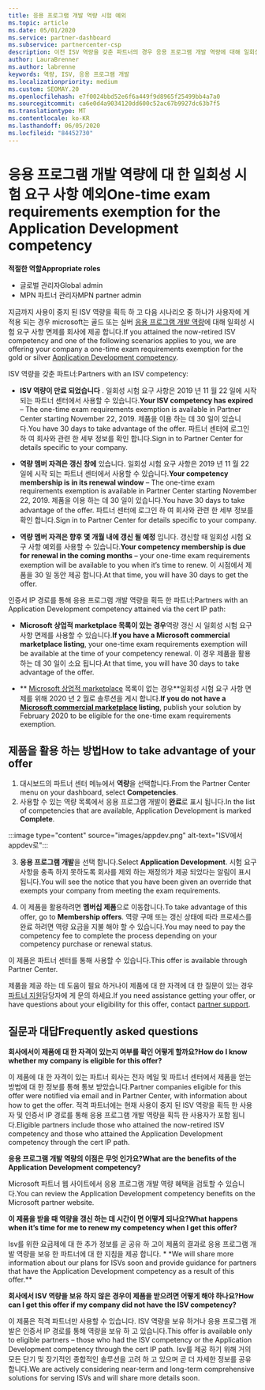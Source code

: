 ```yaml
---
title: 응용 프로그램 개발 역량 시험 예외
ms.topic: article
ms.date: 05/01/2020
ms.service: partner-dashboard
ms.subservice: partnercenter-csp
description: 이전 ISV 역량을 갖춘 파트너의 경우 응용 프로그램 개발 역량에 대해 일회성 시험 요구 사항 예외를 얻는 방법을 알아보세요.
author: LauraBrenner
ms.author: labrenne
keywords: 역량, ISV, 응용 프로그램 개발
ms.localizationpriority: medium
ms.custom: SEOMAY.20
ms.openlocfilehash: e7f0024bbd52e6f6a449f9d8965f25499bb4a7a0
ms.sourcegitcommit: ca6e0d4a9034120dd600c52ac67b9927dc63b7f5
ms.translationtype: MT
ms.contentlocale: ko-KR
ms.lasthandoff: 06/05/2020
ms.locfileid: "84452730"
---
```

# <a name="one-time-exam-requirements-exemption-for-the-application-development-competency"></a><span data-ttu-id="e318b-104">응용 프로그램 개발 역량에 대 한 일회성 시험 요구 사항 예외</span><span class="sxs-lookup"><span data-stu-id="e318b-104">One-time exam requirements exemption for the Application Development competency</span></span>

<span data-ttu-id="e318b-105">**적절한 역할**</span><span class="sxs-lookup"><span data-stu-id="e318b-105">**Appropriate roles**</span></span>

- <span data-ttu-id="e318b-106">글로벌 관리자</span><span class="sxs-lookup"><span data-stu-id="e318b-106">Global admin</span></span>
- <span data-ttu-id="e318b-107">MPN 파트너 관리자</span><span class="sxs-lookup"><span data-stu-id="e318b-107">MPN partner admin</span></span>

<span data-ttu-id="e318b-108">지금까지 사용이 중지 된 ISV 역량을 획득 하 고 다음 시나리오 중 하나가 사용자에 게 적용 되는 경우 microsoft는 골드 또는 실버 [응용 프로그램 개발 역량](https://partner.microsoft.com/membership/application-development-competency)에 대해 일회성 시험 요구 사항 면제를 회사에 제공 합니다.</span><span class="sxs-lookup"><span data-stu-id="e318b-108">If you attained the now-retired ISV competency and one of the following scenarios applies to you, we are offering your company a one-time exam requirements exemption for the gold or silver [Application Development competency](https://partner.microsoft.com/membership/application-development-competency).</span></span> 

<span data-ttu-id="e318b-109">ISV 역량을 갖춘 파트너:</span><span class="sxs-lookup"><span data-stu-id="e318b-109">Partners with an ISV competency:</span></span>

- <span data-ttu-id="e318b-110">**ISV 역량이 만료 되었습니다** . 일회성 시험 요구 사항은 2019 년 11 월 22 일에 시작 되는 파트너 센터에서 사용할 수 있습니다.</span><span class="sxs-lookup"><span data-stu-id="e318b-110">**Your ISV competency has expired** – The one-time exam requirements exemption is available in Partner Center starting November 22, 2019.</span></span> <span data-ttu-id="e318b-111">제품을 이용 하는 데 30 일이 있습니다.</span><span class="sxs-lookup"><span data-stu-id="e318b-111">You have 30 days to take advantage of the offer.</span></span> <span data-ttu-id="e318b-112">파트너 센터에 로그인 하 여 회사와 관련 한 세부 정보를 확인 합니다.</span><span class="sxs-lookup"><span data-stu-id="e318b-112">Sign in to Partner Center for details specific to your company.</span></span>

- <span data-ttu-id="e318b-113">**역량 멤버 자격은 갱신 창에** 있습니다. 일회성 시험 요구 사항은 2019 년 11 월 22 일에 시작 되는 파트너 센터에서 사용할 수 있습니다.</span><span class="sxs-lookup"><span data-stu-id="e318b-113">**Your competency membership is in its renewal window** – The one-time exam requirements exemption is available in Partner Center starting November 22, 2019.</span></span> <span data-ttu-id="e318b-114">제품을 이용 하는 데 30 일이 있습니다.</span><span class="sxs-lookup"><span data-stu-id="e318b-114">You have 30 days to take advantage of the offer.</span></span> <span data-ttu-id="e318b-115">파트너 센터에 로그인 하 여 회사와 관련 한 세부 정보를 확인 합니다.</span><span class="sxs-lookup"><span data-stu-id="e318b-115">Sign in to Partner Center for details specific to your company.</span></span>

- <span data-ttu-id="e318b-116">**역량 멤버 자격은 향후 몇 개월 내에 갱신 될 예정** 입니다. 갱신할 때 일회성 시험 요구 사항 예외를 사용할 수 있습니다.</span><span class="sxs-lookup"><span data-stu-id="e318b-116">**Your competency membership is due for renewal in the coming months** – your one-time exam requirements exemption will be available to you when it’s time to renew.</span></span> <span data-ttu-id="e318b-117">이 시점에서 제품을 30 일 동안 제공 합니다.</span><span class="sxs-lookup"><span data-stu-id="e318b-117">At that time, you will have 30 days to get the offer.</span></span>

<span data-ttu-id="e318b-118">인증서 IP 경로를 통해 응용 프로그램 개발 역량을 획득 한 파트너:</span><span class="sxs-lookup"><span data-stu-id="e318b-118">Partners with an Application Development competency attained via the cert IP path:</span></span>

- <span data-ttu-id="e318b-119">**Microsoft 상업적 marketplace 목록이 있는 경우**역량 갱신 시 일회성 시험 요구 사항 면제를 사용할 수 있습니다.</span><span class="sxs-lookup"><span data-stu-id="e318b-119">**If you have a Microsoft commercial marketplace listing**, your one-time exam requirements exemption will be available at the time of your competency renewal.</span></span> <span data-ttu-id="e318b-120">이 경우 제품을 활용 하는 데 30 일이 소요 됩니다.</span><span class="sxs-lookup"><span data-stu-id="e318b-120">At that time, you will have 30 days to take advantage of the offer.</span></span>

- <span data-ttu-id="e318b-121">\*\* [Microsoft 상업적 marketplace](https://azure.microsoft.com/overview/commercial-marketplace/) 목록이 없는 경우\*\*일회성 시험 요구 사항 면제를 위해 2020 년 2 월로 솔루션을 게시 합니다.</span><span class="sxs-lookup"><span data-stu-id="e318b-121">**If you do not have a [Microsoft commercial marketplace](https://azure.microsoft.com/overview/commercial-marketplace/) listing**, publish your solution by February 2020 to be eligible for the one-time exam requirements exemption.</span></span>

## <a name="how-to-take-advantage-of-your-offer"></a><span data-ttu-id="e318b-122">제품을 활용 하는 방법</span><span class="sxs-lookup"><span data-stu-id="e318b-122">How to take advantage of your offer</span></span>

1. <span data-ttu-id="e318b-123">대시보드의 파트너 센터 메뉴에서 **역량**을 선택합니다.</span><span class="sxs-lookup"><span data-stu-id="e318b-123">From the Partner Center menu on your dashboard, select **Competencies**.</span></span>
2. <span data-ttu-id="e318b-124">사용할 수 있는 역량 목록에서 응용 프로그램 개발이 **완료**로 표시 됩니다.</span><span class="sxs-lookup"><span data-stu-id="e318b-124">In the list of competencies that are available, Application Development is marked **Complete**.</span></span>

:::image type="content" source="images/appdev.png" alt-text="ISV에서 appdev로":::

3. <span data-ttu-id="e318b-126">**응용 프로그램 개발**을 선택 합니다.</span><span class="sxs-lookup"><span data-stu-id="e318b-126">Select **Application Development**.</span></span> <span data-ttu-id="e318b-127">시험 요구 사항을 충족 하지 못하도록 회사를 제외 하는 재정의가 제공 되었다는 알림이 표시 됩니다.</span><span class="sxs-lookup"><span data-stu-id="e318b-127">You will see the notice that you have been given an override that exempts your company from meeting the exam requirements.</span></span> 

4. <span data-ttu-id="e318b-128">이 제품을 활용하려면 **멤버십 제품**으로 이동합니다.</span><span class="sxs-lookup"><span data-stu-id="e318b-128">To take advantage of this offer, go to **Membership offers**.</span></span> <span data-ttu-id="e318b-129">역량 구매 또는 갱신 상태에 따라 프로세스를 완료 하려면 역량 요금을 지불 해야 할 수 있습니다.</span><span class="sxs-lookup"><span data-stu-id="e318b-129">You may need to pay the competency fee to complete the process depending on your competency purchase or renewal status.</span></span> 

<span data-ttu-id="e318b-130">이 제품은 파트너 센터를 통해 사용할 수 있습니다.</span><span class="sxs-lookup"><span data-stu-id="e318b-130">This offer is available through Partner Center.</span></span>

<span data-ttu-id="e318b-131">제품을 제공 하는 데 도움이 필요 하거나이 제품에 대 한 자격에 대 한 질문이 있는 경우 [파트너 지원](https://partner.microsoft.com/Support)담당자에 게 문의 하세요.</span><span class="sxs-lookup"><span data-stu-id="e318b-131">If you need assistance getting your offer, or have questions about your eligibility for this offer, contact [partner support](https://partner.microsoft.com/Support).</span></span> 

## <a name="frequently-asked-questions"></a><span data-ttu-id="e318b-132">질문과 대답</span><span class="sxs-lookup"><span data-stu-id="e318b-132">Frequently asked questions</span></span>

<span data-ttu-id="e318b-133">**회사에서이 제품에 대 한 자격이 있는지 여부를 확인 어떻게 할까요?**</span><span class="sxs-lookup"><span data-stu-id="e318b-133">**How do I know whether my company is eligible for this offer?**</span></span>

<span data-ttu-id="e318b-134">이 제품에 대 한 자격이 있는 파트너 회사는 전자 메일 및 파트너 센터에서 제품을 얻는 방법에 대 한 정보를 통해 통보 받았습니다.</span><span class="sxs-lookup"><span data-stu-id="e318b-134">Partner companies eligible for this offer were notified via email and in Partner Center, with information about how to get the offer.</span></span> <span data-ttu-id="e318b-135">적격 파트너에는 현재 사용이 중지 된 ISV 역량을 획득 한 사용자 및 인증서 IP 경로를 통해 응용 프로그램 개발 역량을 획득 한 사용자가 포함 됩니다.</span><span class="sxs-lookup"><span data-stu-id="e318b-135">Eligible partners include those who attained the now-retired ISV competency and those who attained the Application Development competency through the cert IP path.</span></span> 

<span data-ttu-id="e318b-136">**응용 프로그램 개발 역량의 이점은 무엇 인가요?**</span><span class="sxs-lookup"><span data-stu-id="e318b-136">**What are the benefits of the Application Development competency?**</span></span>

<span data-ttu-id="e318b-137">Microsoft 파트너 웹 사이트에서 응용 프로그램 개발 역량 혜택을 검토할 수 있습니다.</span><span class="sxs-lookup"><span data-stu-id="e318b-137">You can review the Application Development competency benefits on the Microsoft partner website.</span></span> 

<span data-ttu-id="e318b-138">**이 제품을 받을 때 역량을 갱신 하는 데 시간이 면 어떻게 되나요?**</span><span class="sxs-lookup"><span data-stu-id="e318b-138">**What happens when it’s time for me to renew my competency when I get this offer?**</span></span> 

<span data-ttu-id="e318b-139">Isv를 위한 요금제에 대 한 추가 정보를 곧 공유 하 고이 제품의 결과로 응용 프로그램 개발 역량을 보유 한 파트너에 대 한 지침을 제공 합니다. \* \*</span><span class="sxs-lookup"><span data-stu-id="e318b-139">We will share more information about our plans for ISVs soon and provide guidance for partners that have the Application Development competency as a result of this offer.\*\*</span></span>  

<span data-ttu-id="e318b-140">**회사에서 ISV 역량을 보유 하지 않은 경우이 제품을 받으려면 어떻게 해야 하나요?**</span><span class="sxs-lookup"><span data-stu-id="e318b-140">**How can I get this offer if my company did not have the ISV competency?**</span></span>

<span data-ttu-id="e318b-141">이 제품은 적격 파트너만 사용할 수 있습니다. ISV 역량을 보유 하거나 응용 프로그램 개발은 인증서 IP 경로를 통해 역량을 보유 하 고 있습니다.</span><span class="sxs-lookup"><span data-stu-id="e318b-141">This offer is available only to eligible partners – those who had the ISV competency or the Application Development competency through the cert IP path.</span></span> <span data-ttu-id="e318b-142">Isv를 제공 하기 위해 거의 모든 단기 및 장기적인 종합적인 솔루션을 고려 하 고 있으며 곧 더 자세한 정보를 공유 합니다.</span><span class="sxs-lookup"><span data-stu-id="e318b-142">We are actively considering near-term and long-term comprehensive solutions for serving ISVs and will share more details soon.</span></span> 


